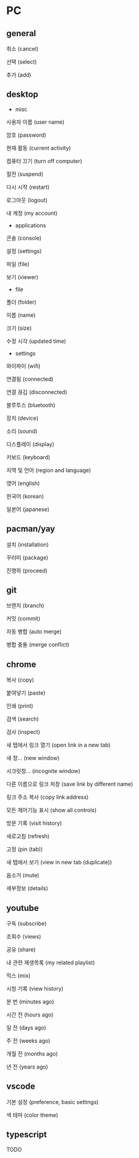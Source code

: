 # PC

## general

취소 (cancel)

선택 (select)

추가 (add)

## desktop

- misc

사용자 이름 (user name)

암호 (password)

현재 활동 (current activity)

컴퓨터  끄기 (turn off computer)

절전 (suspend)

다시 시작 (restart)

로그아웃 (logout)

내 계정 (my account)

- applications

콘솔 (console)

설정 (settings)

파일 (file)

보기 (viewer)

- file

폴더 (folder)

이름 (name)

크기 (size)

수정 시각 (updated time)

- settings

와이파이 (wifi)

연결됨 (connected)

연결 끊김 (disconnected)

블루투스 (bluetooth)

장치 (device)

소리 (sound)

디스플레이 (display)

키보드 (keyboard)

지역 및 언어 (region and language)

영어 (english)

한국어 (korean)

일본어 (japanese)

## pacman/yay

설치 (installation)

꾸러미 (package)

진행하 (proceed)

## git

브랜치 (branch)

커밋 (commit)

자동 병합 (auto merge)

병합 충돌 (merge conflict)

## chrome

복사 (copy)

붙여넣기 (paste)

인쇄 (print)

검색 (search)

검사 (inspect)

새 탭에서 링크 열기 (open link in a new tab)

새 창...  (new window)

시크릿창...  (incognite window)

다른 이름으로 링크 처창 (save link by different name)

링크 주소 복사 (copy link address)

모든 제어기능 표시 (show all controls)

방문 기록 (visit history)

새로고침 (refresh)

고정 (pin (tab))

새 탭에서 보기 (view in new tab (duplicate))

음소거 (mute)

세부정보 (details)

## youtube

구독 (subscribe)

조회수 (views)

공유 (share)

내 관련 재생목록 (my related playlist)

믹스 (mix)

시청 기록 (view history)

분 번 (minutes ago)

시간 전 (hours ago)

일 전 (days ago)

주 전 (weeks ago)

개월 전 (months ago)

년 전 (years ago)

## vscode

기본 설정 (preference, basic settings)

색 테마 (color theme)

## typescript

TODO